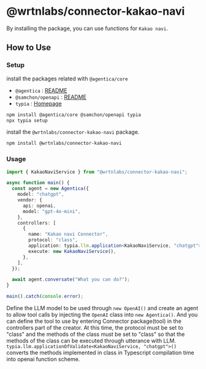 # @wrtnlabs/connector-kakao-navi

By installing the package, you can use functions for `Kakao navi`.

## How to Use

### Setup

install the packages related with `@agentica/core`

- `@agentica` : [README](https://github.com/wrtnlabs/agentica)
- `@samchon/openapi` : [README](https://github.com/samchon/openapi)
- `typia` : [Homepage](https://typia.io/)

```bash
npm install @agentica/core @samchon/openapi typia
npx typia setup
```

install the `@wrtnlabs/connector-kakao-navi` package.

```bash
npm install @wrtnlabs/connector-kakao-navi
```

### Usage

```ts
import { KakaoNaviService } from "@wrtnlabs/connector-kakao-navi";

async function main() {
  const agent = new Agentica({
    model: "chatgpt",
    vendor: {
      api: openai,
      model: "gpt-4o-mini",
    },
    controllers: [
      {
        name: "Kakao navi Connector",
        protocol: "class",
        application: typia.llm.application<KakaoNaviService, "chatgpt">(),
        execute: new KakaoNaviService(),
      },
    ],
  });

  await agent.conversate("What you can do?");
}

main().catch(console.error);
```

Define the LLM model to be used through `new OpenAI()` and create an agent to allow tool calls by injecting the `OpenAI` class into `new Agentica()`. And you can define the tool to use by entering Connector package(tool) in the controllers part of the creator. At this time, the protocol must be set to "class" and the methods of the class must be set to "class" so that the methods of the class can be executed through utterance with LLM. `typia.llm.applicationOfValidate<KakaoNaviService, "chatgpt">()` converts the methods implemented in class in Typescript compilation time into openai function scheme.
